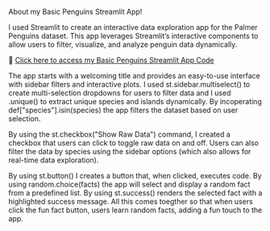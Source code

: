 About my Basic Penguins Streamlit App!

I used Streamlit to create an interactive data exploration app for the Palmer Penguins dataset. This app leverages Streamlit’s interactive components to allow users to filter, visualize, and analyze penguin data dynamically.

🔗 [Click here to access my Basic Penguins Streamlit App Code](https://github.com/cath2705/Paris-Python-Portfolio/blob/main/basic_streamlit_app/main.py)

The app starts with a welcoming title and provides an easy-to-use interface with sidebar filters and interactive plots.
I used st.sidebar.multiselect() to create multi-selection dropdowns for users to filter data and I used .unique() to extract unique species and islands dynamically.
By incoperating def["species"].isin(species) the app filters the dataset based on user selection.

By using the st.checkbox("Show Raw Data") command, I created a checkbox that users can click to toggle raw data on and off. Users can also filter the data by species using the sidebar options (which also allows for real-time data exploration). 

By using st.button() I creates a button that, when clicked, executes code.
By using random.choice(facts) the app will select and display a random fact from a predefined list.
By using st.success() renders the selected fact with a highlighted success message.
All this comes toegther so that when users click the fun fact button, users learn random facts, adding a fun touch to the app. 
